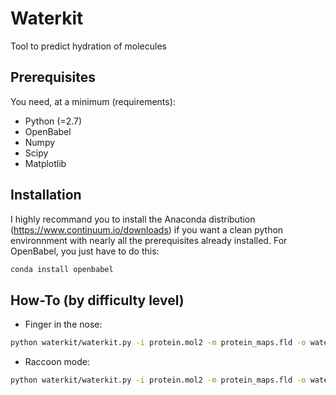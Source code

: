 # Waterkit
Tool to predict hydration of molecules

## Prerequisites

You need, at a minimum (requirements):
* Python (=2.7)
* OpenBabel
* Numpy 
* Scipy
* Matplotlib

## Installation

I highly recommand you to install the Anaconda distribution (https://www.continuum.io/downloads) if you want a clean python environnment with nearly all the prerequisites already installed. For OpenBabel, you just have to do this:
```bash
conda install openbabel
```

## How-To (by difficulty level)

* Finger in the nose:
```bash
python waterkit/waterkit.py -i protein.mol2 -m protein_maps.fld -o water.pdbqt
```

* Raccoon mode:
```bash
python waterkit/waterkit.py -i protein.mol2 -m protein_maps.fld -o water.pdbqt -f waterfield.par -w water/maps.fld
```
